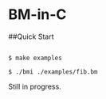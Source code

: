# BM-in-C

##Quick Start 

```console 

$ make examples 

$ ./bmi ./examples/fib.bm
```
Still in progress. 